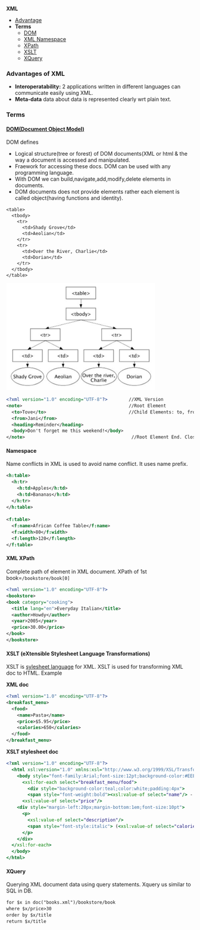 **XML**
- [Advantage](#adv)
- **Terms**
  - [DOM](#dom)
  - [XML Namespace](#name)
  - [XPath](#xpath)
  - [XSLT](#xslt)
  - [XQuery](#xq)

<a name=adv></a>
### Advantages of XML
- **Interoperatability:** 2 applications written in different languages can communicate easily using XML.
- **Meta-data** data about data is represented clearly wrt plain text.

### Terms
<a name=dom></a>
#### [DOM(Document Object Model)](https://www.w3.org/TR/DOM-Level-3-Core/introduction.html)
DOM defines 
  - Logical structure(tree or forest) of DOM documents(XML or html & the way a document is accessed and manipulated. 
  - Fraework for accessing these docs. DOM can be used with any programming language.
- With DOM we can build,navigate,add,modify,delete elements in documents.
- DOM documents does not provide elements rather each element is called object(having functions and identity).
```xhtml
<table>
  <tbody> 
    <tr> 
      <td>Shady Grove</td>
      <td>Aeolian</td> 
    </tr> 
    <tr>
      <td>Over the River, Charlie</td>        
      <td>Dorian</td> 
    </tr> 
  </tbody>
</table>
```

<img src=dom.JPG width=400/>

```xml
<?xml version="1.0" encoding="UTF-8"?>        //XML Version
<note>                                        //Root Element
  <to>Tove</to>                               //Child Elements: to, from, heading, body
  <from>Jani</from>
  <heading>Reminder</heading>
  <body>Don't forget me this weekend!</body>
</note>                                        //Root Element End. Closing Tag is Must
```

<a name=name></a>
#### Namespace
Name conflicts in XML is used to avoid name conflict. It uses name prefix.
```xml
<h:table>
  <h:tr>
    <h:td>Apples</h:td>
    <h:td>Bananas</h:td>
  </h:tr>
</h:table>

<f:table>
  <f:name>African Coffee Table</f:name>
  <f:width>80</f:width>
  <f:length>120</f:length>
</f:table>
```

<a name=xpath></a>
#### XML XPath
Complete path of element in XML document. XPath of 1st book=`/bookstore/book[0]`
```xml
<?xml version="1.0" encoding="UTF-8"?>
<bookstore>
<book category="cooking">
  <title lang="en">Everyday Italian</title>
  <author>Howdy</author>
  <year>2005</year>
  <price>30.00</price>
</book>
</bookstore>
```

<a name=xslt></a>
#### XSLT (eXtensible Stylesheet Language Transformations)
XSLT is [sylesheet language](/Languages/StyleSheetLanguage) for XML. XSLT is used for transforming XML doc to HTML. Example

**XML doc**
```xml
<?xml version="1.0" encoding="UTF-8"?>
<breakfast_menu>
  <food>
    <name>Pasta</name>
    <price>$5.95</price>
    <calories>650</calories>
  </food>
</breakfast_menu>
```
**XSLT stylesheet doc**
```xslt
<?xml version="1.0" encoding="UTF-8"?>
  <html xsl:version="1.0" xmlns:xsl="http://www.w3.org/1999/XSL/Transform">
    <body style="font-family:Arial;font-size:12pt;background-color:#EEEEEE">
      <xsl:for-each select="breakfast_menu/food">
        <div style="background-color:teal;color:white;padding:4px">
        <span style="font-weight:bold"><xsl:value-of select="name"/> - </span>
      <xsl:value-of select="price"/>
    <div style="margin-left:20px;margin-bottom:1em;font-size:10pt">
      <p>
        <xsl:value-of select="description"/>
        <span style="font-style:italic"> (<xsl:value-of select="calories"/> calories per serving)</span>
      </p>
    </div>
  </xsl:for-each>
  </body>
</html>
```

<a name=xq></a>
#### XQuery
Querying XML document data using query statements. Xquery us similar to SQL in DB.
```xml
for $x in doc("books.xml")/bookstore/book
where $x/price>30
order by $x/title
return $x/title
```
